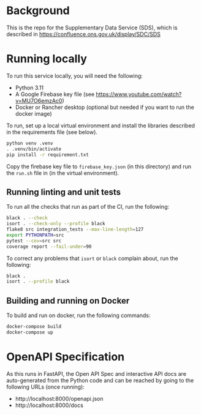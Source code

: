# Background

This is the repo for the Supplementary Data Service (SDS), which is described in 
https://confluence.ons.gov.uk/display/SDC/SDS

# Running locally

To run this service locally, you will need the following:

* Python 3.11
* A Google Firebase key file (see https://www.youtube.com/watch?v=MU7O6emzAc0)
* Docker or Rancher desktop (optional but needed if you want to run the docker image)

To run, set up a local virtual environment and install the libraries described in the requirements file (see below).

```bash
python venv .venv
. .venv/bin/activate
pip install -r requirement.txt
```

Copy the firebase key file to `firebase_key.json` (in this directory) and run the `run.sh` file in (in the virtual
environment).

## Running linting and unit tests

To run all the checks that run as part of the CI, run the following:

```bash
black . --check
isort . --check-only --profile black
flake8 src integration_tests --max-line-length=127
export PYTHONPATH=src
pytest --cov=src src
coverage report --fail-under=90
```

To correct any problems that `isort` or `black` complain about, run the following:

```bash
black .
isort . --profile black
```

## Building and running on Docker

To build and run on docker, run the following commands:

```bash
docker-compose build
docker-compose up
```

# OpenAPI Specification

As this runs in FastAPI, the Open API Spec and interactive API docs are auto-generated from the Python code and
can be reached by going to the following URLs (once running):

* http://localhost:8000/openapi.json
* http://localhost:8000/docs
